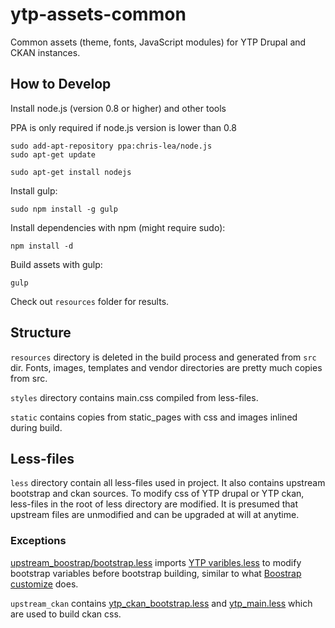 # ytp-assets-common

Common assets (theme, fonts, JavaScript modules) for YTP Drupal and CKAN instances.

## How to Develop

Install node.js (version 0.8 or higher) and other tools

PPA is only required if node.js version is lower than 0.8

	sudo add-apt-repository ppa:chris-lea/node.js
	sudo apt-get update

	sudo apt-get install nodejs

Install gulp:

	sudo npm install -g gulp

Install dependencies with npm (might require sudo):

	npm install -d

Build assets with gulp:

	gulp

Check out `resources` folder for results.


## Structure

`resources` directory is deleted in the build process and generated from `src` dir. Fonts, images, templates and vendor directories are pretty much copies from src.

`styles` directory contains main.css compiled from less-files. 

`static` contains copies from static_pages with css and images inlined during build.

## Less-files

`less` directory contain all less-files used in project. It also contains upstream bootstrap and ckan sources. To modify css of YTP drupal or YTP ckan, less-files in the root of less directory are modified. It is presumed that upstream files are unmodified and can be upgraded at will at anytime.

### Exceptions

[upstream_boostrap/bootstrap.less](src/less/upstream_bootstrap/bootstrap.less) imports [YTP varibles.less](src/less/variables.less) to modify bootstrap variables before bootstrap building, similar to what [Boostrap customize](http://getbootstrap.com/customize/) does.

`upstream_ckan` contains [ytp_ckan_bootstrap.less](src/less/upstream_ckan/ytp_ckan_bootstrap.less) and [ytp_main.less](src/less/upstream_ckan/ytp_main.less) which are used to build ckan css.


